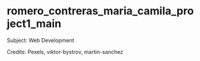 # romero_contreras_maria_camila_project1_main

Subject: Web Development

Credits: Pexels, viktor-bystrov, martin-sanchez
